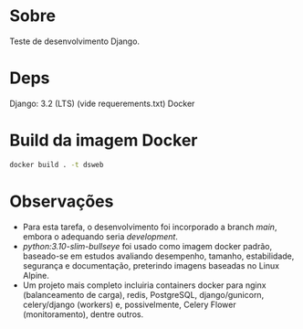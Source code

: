 # Sobre

Teste de desenvolvimento Django.

# Deps

Django: 3.2 (LTS)
(vide requerements.txt)
Docker

# Build da imagem Docker
```bash
docker build . -t dsweb
```


# Observações

- Para esta tarefa, o desenvolvimento foi incorporado a branch _main_, embora o adequando seria _development_.
- _python:3.10-slim-bullseye_ foi usado como imagem docker padrão, baseado-se em estudos avaliando desempenho, tamanho, estabilidade, segurança e documentação, preterindo imagens baseadas no Linux Alpine.
- Um projeto mais completo incluiria containers docker para nginx (balanceamento de carga), redis, PostgreSQL, django/gunicorn, celery/django (workers) e, possivelmente, Celery Flower (monitoramento), dentre outros.